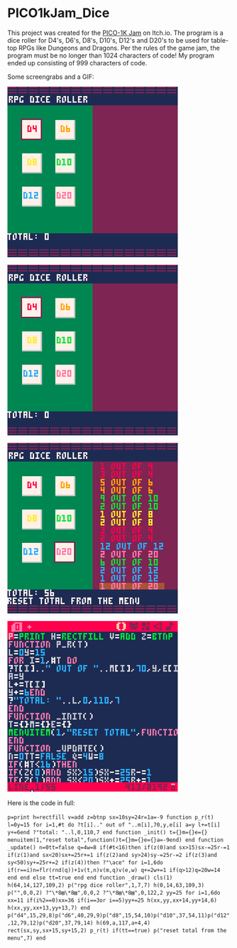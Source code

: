 # PICO1kJam_Dice
This project was created for the [PICO-1K Jam](https://itch.io/jam/pico-1k) on Itch.io.
The program is a dice roller for D4's, D6's, D8's, D10's, D12's and D20's to be used for table-top RPGs like Dungeons and Dragons.
Per the rules of the game jam, the program must be no longer than 1024 characters of code!
My program ended up consisting of 999 characters of code.

Some screengrabs and a GIF:

![Game Running](images/dice_running.gif)

![Screen with no dice rolled](images/dice_0.png)

![Screen with dice rolled](images/dice_1.png)

![Code in the program](images/dice_2.png)

Here is the code in full:

`p=print h=rectfill v=add z=btnp sx=10sy=24r=1a=-9
function p_r(t)
l=0y=15
for i=1,#t do
?t[i].." out of "..m[i],70,y,e[i]
a=y
l+=t[i]
y+=6end
?"total: "..l,0,110,7
end
function _init()
t={}m={}e={}
menuitem(1,"reset total",function()t={}m={}e={}a=-9end)
end
function _update()
n=0tt=false q=4w=8
if(#t<16)then
if(z(0)and sx>15)sx-=25r-=1
if(z(1)and sx<20)sx+=25r+=1
if(z(2)and sy>24)sy-=25r-=2
if(z(3)and sy<50)sy+=25r+=2
if(z(4))then
?"\ace"
for i=1,6do
if(r==i)n=flr(rnd(q))+1v(t,n)v(m,q)v(e,w)
q+=2w+=1
if(q>12)q=20w=14
end
end
else
tt=true
end
end
function _draw()
cls(1)
h(64,14,127,109,2)
p("rpg dice roller",1,7,7)
h(0,14,63,109,3)
p("",0,0,2)
?"\*8▤\*8▤",0,0,2
?"\*8▤\*8▤",0,122,2
yy=25
for i=1,6do
xx=11
if(i%2==0)xx=36
if(i==3or i==5)yy+=25
h(xx,yy,xx+14,yy+14,6)
h(xx,yy,xx+13,yy+13,7)
end
p("d4",15,29,8)p("d6",40,29,9)p("d8",15,54,10)p("d10",37,54,11)p("d12",12,79,12)p("d20",37,79,14)
h(69,a,117,a+4,4)
rect(sx,sy,sx+15,sy+15,2)
p_r(t)
if(tt==true) p("reset total from the menu",7)
end`
